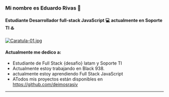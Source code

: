 ### Mi nombre es Eduardo Rivas 👋
#### Estudiante Desarrollador full-stack JavaScript 💻 actualmente en Soporte TI ♨️


[![Caratula-01.jpg](https://i.postimg.cc/2SLs98gh/Caratula-01.jpg)](https://postimg.cc/5X1K6142)

#### Actualmente me dedico a:


- Estudiante de Full Stack {desafio} latam y Soporte TI 
- Actualmente estoy trabajando en Black 938.
- actualmente estoy aprendiendo Full Stack JavaScript
- ATodos mis proyectos están disponibles en https://github.com/deimosrasiv
___





